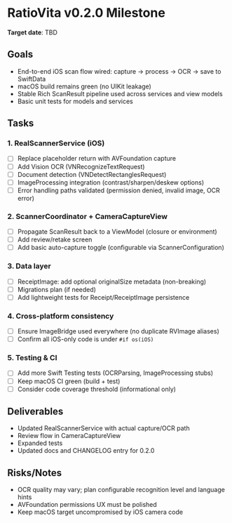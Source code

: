 # RatioVita v0.2.0 Milestone

**Target date**: TBD

## Goals
- End-to-end iOS scan flow wired: capture -> process -> OCR -> save to SwiftData
- macOS build remains green (no UIKit leakage)
- Stable Rich ScanResult pipeline used across services and view models
- Basic unit tests for models and services

## Tasks

### 1. RealScannerService (iOS)
- [ ] Replace placeholder return with AVFoundation capture
- [ ] Add Vision OCR (VNRecognizeTextRequest)
- [ ] Document detection (VNDetectRectanglesRequest)
- [ ] ImageProcessing integration (contrast/sharpen/deskew options)
- [ ] Error handling paths validated (permission denied, invalid image, OCR error)

### 2. ScannerCoordinator + CameraCaptureView
- [ ] Propagate ScanResult back to a ViewModel (closure or environment)
- [ ] Add review/retake screen
- [ ] Add basic auto-capture toggle (configurable via ScannerConfiguration)

### 3. Data layer
- [ ] ReceiptImage: add optional originalSize metadata (non-breaking)
- [ ] Migrations plan (if needed)
- [ ] Add lightweight tests for Receipt/ReceiptImage persistence

### 4. Cross-platform consistency
- [ ] Ensure ImageBridge used everywhere (no duplicate RVImage aliases)
- [ ] Confirm all iOS-only code is under `#if os(iOS)`

### 5. Testing & CI
- [ ] Add more Swift Testing tests (OCRParsing, ImageProcessing stubs)
- [ ] Keep macOS CI green (build + test)
- [ ] Consider code coverage threshold (informational only)

## Deliverables
- Updated RealScannerService with actual capture/OCR path
- Review flow in CameraCaptureView
- Expanded tests
- Updated docs and CHANGELOG entry for 0.2.0

## Risks/Notes
- OCR quality may vary; plan configurable recognition level and language hints
- AVFoundation permissions UX must be polished
- Keep macOS target uncompromised by iOS camera code
